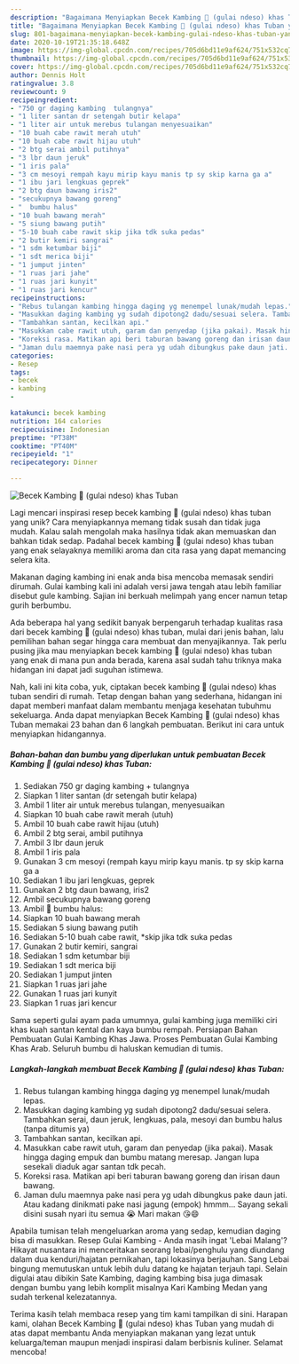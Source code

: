 ```yaml
---
description: "Bagaimana Menyiapkan Becek Kambing 🐏 (gulai ndeso) khas Tuban yang Enak"
title: "Bagaimana Menyiapkan Becek Kambing 🐏 (gulai ndeso) khas Tuban yang Enak"
slug: 801-bagaimana-menyiapkan-becek-kambing-gulai-ndeso-khas-tuban-yang-enak
date: 2020-10-19T21:35:18.648Z
image: https://img-global.cpcdn.com/recipes/705d6bd11e9af624/751x532cq70/becek-kambing-🐏-gulai-ndeso-khas-tuban-foto-resep-utama.jpg
thumbnail: https://img-global.cpcdn.com/recipes/705d6bd11e9af624/751x532cq70/becek-kambing-🐏-gulai-ndeso-khas-tuban-foto-resep-utama.jpg
cover: https://img-global.cpcdn.com/recipes/705d6bd11e9af624/751x532cq70/becek-kambing-🐏-gulai-ndeso-khas-tuban-foto-resep-utama.jpg
author: Dennis Holt
ratingvalue: 3.8
reviewcount: 9
recipeingredient:
- "750 gr daging kambing  tulangnya"
- "1 liter santan dr setengah butir kelapa"
- "1 liter air untuk merebus tulangan menyesuaikan"
- "10 buah cabe rawit merah utuh"
- "10 buah cabe rawit hijau utuh"
- "2 btg serai ambil putihnya"
- "3 lbr daun jeruk"
- "1 iris pala"
- "3 cm mesoyi rempah kayu mirip kayu manis tp sy skip karna ga a"
- "1 ibu jari lengkuas geprek"
- "2 btg daun bawang iris2"
- "secukupnya bawang goreng"
- "  bumbu halus"
- "10 buah bawang merah"
- "5 siung bawang putih"
- "5-10 buah cabe rawit skip jika tdk suka pedas"
- "2 butir kemiri sangrai"
- "1 sdm ketumbar biji"
- "1 sdt merica biji"
- "1 jumput jinten"
- "1 ruas jari jahe"
- "1 ruas jari kunyit"
- "1 ruas jari kencur"
recipeinstructions:
- "Rebus tulangan kambing hingga daging yg menempel lunak/mudah lepas."
- "Masukkan daging kambing yg sudah dipotong2 dadu/sesuai selera. Tambahkan serai, daun jeruk, lengkuas, pala, mesoyi dan bumbu halus (tanpa ditumis ya)"
- "Tambahkan santan, kecilkan api."
- "Masukkan cabe rawit utuh, garam dan penyedap (jika pakai). Masak hingga daging empuk dan bumbu matang meresap. Jangan lupa sesekali diaduk agar santan tdk pecah."
- "Koreksi rasa. Matikan api beri taburan bawang goreng dan irisan daun bawang."
- "Jaman dulu maemnya pake nasi pera yg udah dibungkus pake daun jati. Atau kadang dinikmati pake nasi jagung (empok) hmmm... Sayang sekali disini susah nyari itu semua 😭 Mari makan 😘😄"
categories:
- Resep
tags:
- becek
- kambing
- 

katakunci: becek kambing  
nutrition: 164 calories
recipecuisine: Indonesian
preptime: "PT38M"
cooktime: "PT40M"
recipeyield: "1"
recipecategory: Dinner

---
```



![Becek Kambing 🐏 (gulai ndeso) khas Tuban](https://img-global.cpcdn.com/recipes/705d6bd11e9af624/751x532cq70/becek-kambing-🐏-gulai-ndeso-khas-tuban-foto-resep-utama.jpg)

Lagi mencari inspirasi resep becek kambing 🐏 (gulai ndeso) khas tuban yang unik? Cara menyiapkannya memang tidak susah dan tidak juga mudah. Kalau salah mengolah maka hasilnya tidak akan memuaskan dan bahkan tidak sedap. Padahal becek kambing 🐏 (gulai ndeso) khas tuban yang enak selayaknya memiliki aroma dan cita rasa yang dapat memancing selera kita.

Makanan daging kambing ini enak anda bisa mencoba memasak sendiri dirumah. Gulai kambing kali ini adalah versi jawa tengah atau lebih familiar disebut gule kambing. Sajian ini berkuah melimpah yang encer namun tetap gurih berbumbu.

Ada beberapa hal yang sedikit banyak berpengaruh terhadap kualitas rasa dari becek kambing 🐏 (gulai ndeso) khas tuban, mulai dari jenis bahan, lalu pemilihan bahan segar hingga cara membuat dan menyajikannya. Tak perlu pusing jika mau menyiapkan becek kambing 🐏 (gulai ndeso) khas tuban yang enak di mana pun anda berada, karena asal sudah tahu triknya maka hidangan ini dapat jadi suguhan istimewa.


Nah, kali ini kita coba, yuk, ciptakan becek kambing 🐏 (gulai ndeso) khas tuban sendiri di rumah. Tetap dengan bahan yang sederhana, hidangan ini dapat memberi manfaat dalam membantu menjaga kesehatan tubuhmu sekeluarga. Anda dapat menyiapkan Becek Kambing 🐏 (gulai ndeso) khas Tuban memakai 23 bahan dan 6 langkah pembuatan. Berikut ini cara untuk menyiapkan hidangannya.

<!--inarticleads1-->

##### Bahan-bahan dan bumbu yang diperlukan untuk pembuatan Becek Kambing 🐏 (gulai ndeso) khas Tuban:

1. Sediakan 750 gr daging kambing + tulangnya
1. Siapkan 1 liter santan (dr setengah butir kelapa)
1. Ambil 1 liter air untuk merebus tulangan, menyesuaikan
1. Siapkan 10 buah cabe rawit merah (utuh)
1. Ambil 10 buah cabe rawit hijau (utuh)
1. Ambil 2 btg serai, ambil putihnya
1. Ambil 3 lbr daun jeruk
1. Ambil 1 iris pala
1. Gunakan 3 cm mesoyi (rempah kayu mirip kayu manis. tp sy skip karna ga a
1. Sediakan 1 ibu jari lengkuas, geprek
1. Gunakan 2 btg daun bawang, iris2
1. Ambil secukupnya bawang goreng
1. Ambil  🍅 bumbu halus:
1. Siapkan 10 buah bawang merah
1. Sediakan 5 siung bawang putih
1. Sediakan 5-10 buah cabe rawit, *skip jika tdk suka pedas
1. Gunakan 2 butir kemiri, sangrai
1. Sediakan 1 sdm ketumbar biji
1. Sediakan 1 sdt merica biji
1. Sediakan 1 jumput jinten
1. Siapkan 1 ruas jari jahe
1. Gunakan 1 ruas jari kunyit
1. Siapkan 1 ruas jari kencur


Sama seperti gulai ayam pada umumnya, gulai kambing juga memiliki ciri khas kuah santan kental dan kaya bumbu rempah. Persiapan Bahan Pembuatan Gulai Kambing Khas Jawa. Proses Pembuatan Gulai Kambing Khas Arab. Seluruh bumbu di haluskan kemudian di tumis. 

<!--inarticleads2-->

##### Langkah-langkah membuat Becek Kambing 🐏 (gulai ndeso) khas Tuban:

1. Rebus tulangan kambing hingga daging yg menempel lunak/mudah lepas.
1. Masukkan daging kambing yg sudah dipotong2 dadu/sesuai selera. Tambahkan serai, daun jeruk, lengkuas, pala, mesoyi dan bumbu halus (tanpa ditumis ya)
1. Tambahkan santan, kecilkan api.
1. Masukkan cabe rawit utuh, garam dan penyedap (jika pakai). Masak hingga daging empuk dan bumbu matang meresap. Jangan lupa sesekali diaduk agar santan tdk pecah.
1. Koreksi rasa. Matikan api beri taburan bawang goreng dan irisan daun bawang.
1. Jaman dulu maemnya pake nasi pera yg udah dibungkus pake daun jati. Atau kadang dinikmati pake nasi jagung (empok) hmmm... Sayang sekali disini susah nyari itu semua 😭 Mari makan 😘😄


Apabila tumisan telah mengeluarkan aroma yang sedap, kemudian daging bisa di masukkan. Resep Gulai Kambing - Anda masih ingat &#39;Lebai Malang&#39;? Hikayat nusantara ini menceritakan seorang lebai/penghulu yang diundang dalam dua kenduri/hajatan pernikahan, tapi lokasinya berjauhan. Sang Lebai bingung memutuskan untuk lebih dulu datang ke hajatan terjauh tapi. Selain digulai atau dibikin Sate Kambing, daging kambing bisa juga dimasak dengan bumbu yang lebih komplit misalnya Kari Kambing Medan yang sudah terkenal kelezatannya. 

Terima kasih telah membaca resep yang tim kami tampilkan di sini. Harapan kami, olahan Becek Kambing 🐏 (gulai ndeso) khas Tuban yang mudah di atas dapat membantu Anda menyiapkan makanan yang lezat untuk keluarga/teman maupun menjadi inspirasi dalam berbisnis kuliner. Selamat mencoba!
